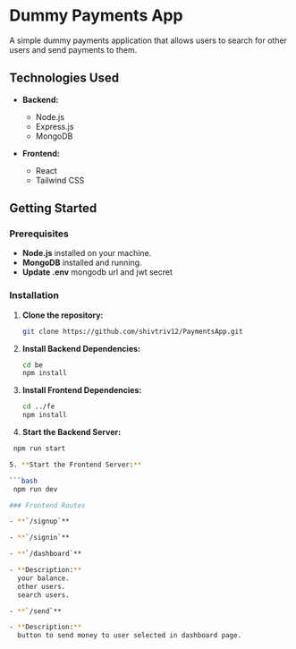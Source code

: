 # Dummy Payments App

A simple dummy payments application that allows users to search for other users and send payments to them.

## Technologies Used

- **Backend:**
  - Node.js
  - Express.js
  - MongoDB

- **Frontend:**
  - React
  - Tailwind CSS

## Getting Started

### Prerequisites

- **Node.js** installed on your machine.
- **MongoDB** installed and running.
- **Update .env** mongodb url and jwt secret

### Installation

1. **Clone the repository:**

   ```bash
   git clone https://github.com/shivtriv12/PaymentsApp.git

2. **Install Backend Dependencies:**

   ```bash
   cd be
   npm install
   
3. **Install Frontend Dependencies:**

   ```bash
   cd ../fe
   npm install

4. **Start the Backend Server:**

  ```bash
   npm run start

5. **Start the Frontend Server:**

  ```bash
   npm run dev

### Frontend Routes

- **`/signup`**

- **`/signin`**

- **`/dashboard`**
  
  - **Description:**  
    your balance.
    other users.
    search users.

- **`/send`**
  
  - **Description:**  
    button to send money to user selected in dashboard page.
